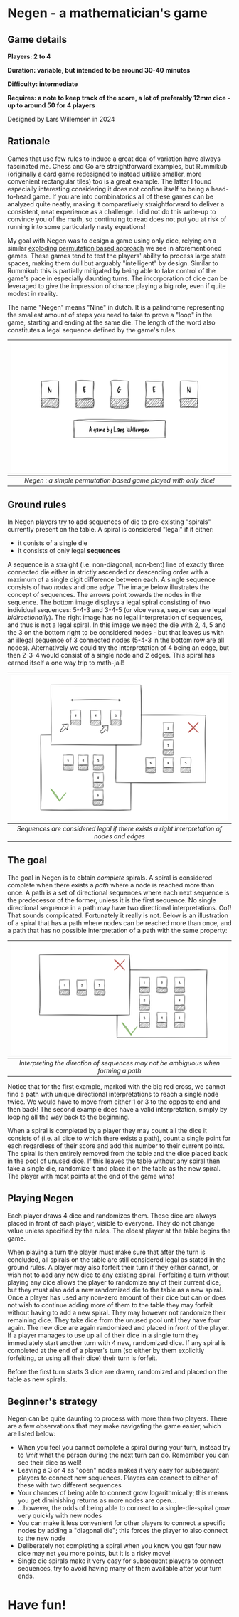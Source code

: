 
# Negen - a mathematician's game

## Game details
**Players: 2 to 4**

**Duration: variable, but intended to be around 30-40 minutes**

**Difficulty: intermediate**

**Requires: a note to keep track of the score, a lot of preferably 12mm dice - up to around 50 for 4 players**

Designed by Lars Willemsen in 2024

## Rationale

Games that use few rules to induce a great deal of variation have always fascinated me. Chess and Go are straightforward examples, but Rummikub (originally a card game redesigned to instead uitilize smaller, more convenient rectangular tiles) too is a great example. The latter I found especially interesting considering it does not confine itself to being a head-to-head game. If you are into combinatorics all of these games can be analyzed quite neatly, making it comparatively straightforward to deliver a consistent, neat experience as a challenge. I did not do this write-up to convince you of the math, so continuing to read does not put you at risk of running into some particularly nasty equations!

My goal with Negen was to design a game using only dice, relying on a similar [exploding permutation based approach](https://en.wikipedia.org/wiki/Combinatorial_explosion#Latin_squares) we see in aforementioned games. These games tend to test the players' ability to process large state spaces, making them dull but arguably "intelligent" by design. Similar to Rummikub this is partially mitigated by being able to take control of the game's pace in especially daunting turns. The incorporation of dice can be leveraged to give the impression of chance playing a big role, even if quite modest in reality.

The name "Negen" means "Nine" in dutch. It is a palindrome representing the smallest amount of steps you need to take to prove a "loop" in the game, starting and ending at the same die. The length of the word also constitutes a legal sequence defined by the game's rules.

| ![Negen](content/creative/Negen/Negen.jpg) |
| :--: |
| *Negen : a simple permutation based game played with only dice!* |

## Ground rules

In Negen players try to add sequences of die to pre-existing "spirals" currently present on the table. A spiral is considered "legal" if it either:
- it conists of a single die
- it consists of only legal **sequences**

A sequence is a straight (i.e. non-diagonal, non-bent) line of exactly three connected die either in strictly ascended or descending order with a maximum of a single digit difference between each. A single sequence consists of two *nodes* and one *edge*. The image below illustrates the concept of sequences. The arrows point towards the nodes in the sequence. The bottom image displays a legal spiral consisting of two individual sequences: 5-4-3 and 3-4-5 (or vice versa, sequences are legal *bidirectionally*). The right image has no legal interpretation of sequences, and thus is not a legal spiral. In this image we need the die with 2, 4, 5 and the 3 on the bottom right to be considered nodes - but that leaves us with an illegal sequence of 3 connected nodes (5-4-3 in the bottom row are all nodes). Alternatively we could try the interpretation of 4 being an edge, but then 2-3-4 would consist of a single node and 2 edges. This spiral has earned itself a one way trip to math-jail!


| ![Negen](content/creative/Negen/Sequences.jpg) |
| :--: |
| *Sequences are considered legal if there exists a right interpretation of nodes and edges* |

## The goal

The goal in Negen is to obtain *complete* spirals. A spiral is considered complete when there exists a *path* where a node is reached more than once. A path is a set of directional sequences where each next sequence is the predecessor of the former, unless it is the first sequence. No single directional sequence in a path may have two directional interpretations. Oof! That sounds complicated. Fortunately it really is not. Below is an illustration of a spiral that has a path where nodes can be reached more than once, and a path that has no possible interpretation of a path with the same property:

| ![Negen](content/creative/Negen/Paths.jpg) |
| :--: |
| *Interpreting the direction of sequences may not be ambiguous when forming a path* |

Notice that for the first example, marked with the big red cross, we cannot find a path with unique directional interpretations to reach a single node twice. We would have to move from either 1 or 3 to the opposite end and then back! The second example does have a valid interpretation, simply by looping all the way back to the beginning.

When a spiral is completed by a player they may count all the dice it consists of (i.e. all dice to which there exists a path), count a single point for each regardless of their score and add this number to their current points. The spiral is then entirely removed from the table and the dice placed back in the pool of unused dice. If this leaves the table without any spiral then take a single die, randomize it and place it on the table as the new spiral. The player with most points at the end of the game wins!


## Playing Negen

Each player draws 4 dice and randomizes them. These dice are always placed in front of each player, visible to everyone. They do not change value unless specified by the rules. The oldest player at the table begins the game.

When playing a turn the player must make sure that after the turn is concluded, all spirals on the table are still considered legal as stated in the ground rules. A player may also forfeit their turn if they either cannot, or wish not to add any new dice to any existing spiral. Forfeiting a turn without playing any dice allows the player to randomize any of their current dice, but they must also add a new randomized die to the table as a new spiral. Once a player has used any non-zero amount of their dice but can or does not wish to continue adding more of them to the table they may forfeit without having to add a new spiral. They may however not randomize their remaining dice. They take dice from the unused pool until they have four again. The new dice are again randomized and placed in front of the player. If a player manages to use up all of their dice in a single turn they immediately start another turn with 4 new, randomized dice. If any spiral is completed at the end of a player's turn (so either by them explicitly forfeiting, or using all their dice) their turn is forfeit.

Before the first turn starts 3 dice are drawn, randomized and placed on the table as new spirals.

## Beginner's strategy

Negen can be quite daunting to process with more than two players. There are a few observations that may make navigating the game easier, which are listed below:

- When you feel you cannot complete a spiral during your turn, instead try to *limit* what the person during the next turn can do. Remember you can see their dice as well!
- Leaving a 3 or 4 as "open" nodes makes it very easy for subsequent players to connect new sequences. Players can connect to either of these with two different sequences
- Your chances of being able to connect grow logarithmically; this means you get diminishing returns as more nodes are open...
- ...however, the odds of being able to connect to a single-die-spiral grow very quickly with new nodes
- You can make it less convenient for other players to connect a specific nodes by adding a "diagonal die"; this forces the player to also connect to the new node
- Deliberately not completing a spiral when you know you get four new dice may net you more points, but it is a risky move!
- Single die spirals make it very easy for subsequent players to connect sequences, try to avoid having many of them available after your turn ends.

# Have fun!
